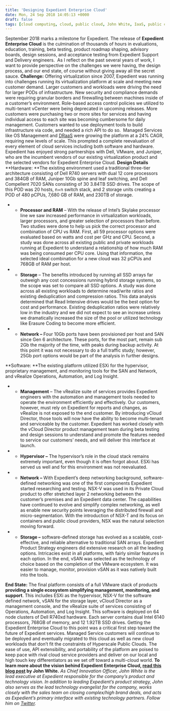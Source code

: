 ```yaml
---
title: 'Designing Expedient Enterprise Cloud'
date: Mon, 24 Sep 2018 14:05:13 +0000
draft: false
tags: [cloud computing, cloud, public cloud, John White, IaaS, public cloud, VMware, Enterprise Cloud, Dell EMC, software defined data center]
---
```


September 2018 marks a milestone for Expedient. The release of **Expedient Enterprise Cloud** is the culmination of thousands of hours in evaluations, education, training, beta testing, product roadmap shaping, advisory boards, design sessions, and acceptance testing from Expedient Support and Delivery engineers.  As I reflect on the past several years of work, I want to provide perspective on the challenges we were having, the design process, and our end state, of course without giving away all the secret sauce. **Challenge:** Offering virtualization since 2007, Expedient was running into challenges running its virtualization platform at scale and meeting new customer demand. Larger customers and workloads were driving the need for larger PODs of infrastructure. New security and compliance demands were requiring granular borders and firewalling between machines inside of a customer’s environment. Role-based access control policies we utilized to multi-tenant vCenter were being deprecated in upcoming releases. More customers were purchasing two or more sites for services and having individual access to each site was becoming cumbersome for daily management. Customers wanted to use deployment tools to build infrastructure via code, and needed a rich API to do so.  Managed Services like OS Management and [DRaaS](https://www.expedient.com/services/managed-services/disaster-recovery/) were growing the platform at a 24% CAGR, requiring new levels of scale. This prompted a complete reevaluation of every element of cloud services including both software and hardware. Expedient has enjoyed strong partnerships with Dell, VMware, and Juniper, who are the incumbent vendors of our existing virtualization product and the selected vendors for Expedient Enterprise Cloud. **Design Details** **Hardware: **The existing environment used a traditional three-tier architecture consisting of Dell R740 servers with dual 12 core processors and 384GB of RAM, Juniper 10Gb spine and leaf switching, and Dell Compellent 7020 SANs consisting of 30 3.84TB SSD drives. The scope of this POD was 20 hosts, n+n switch stack, and 2 storage units creating a POD of 480 pCPUs, 7,680 GB of RAM, and 230TB of storage.

*   *   **Processor and RAM** – With the release of Intel’s Skylake processor line we saw increased performance in virtualization workloads, larger processors, and greater selection of processors than before. Two studies were done to help us pick the correct processor and combination of CPU vs RAM. First, all 59 processor options were evaluated based on watts and cost per GHz and CPU. Second, a study was done across all existing public and private workloads running at Expedient to understand a relationship of how much RAM was being consumed per CPU core. Using that information, the selected ideal combination for a new cloud was 32 pCPUs and 768GB of RAM per host.

*   *   **Storage** – The benefits introduced by running all SSD arrays far outweigh any cost concessions running hybrid storage systems, so the scope was set to compare all SSD options. A study was done across all existing workloads to determine read/write ratios and existing deduplication and compression ratios. This data analysis determined that Read Intensive drives would be the best option for cost and performance. Existing deduplication ratios were relatively low in the industry and we did not expect to see an increase unless we dramatically increased the size of the pool or utilized technology like Erasure Coding to become more efficient.

*   *   **Network –** Four 10Gb ports have been provisioned per host and SAN since Gen 6 architecture. These ports, for the most part, remain sub 2Gb the majority of the time, with peaks during backup activity. At this point it was not necessary to do a full traffic study; however, 25Gb port options would be part of the analysis in further designs.

**Software: **The existing platform utilized ESXi for the hypervisor, proprietary management, and monitoring tools for the SAN and Network, and vRealize Operations, Automation, and Log Insight.

*   *   **Management** – The vRealize suite of services provides Expedient engineers with the automation and management tools needed to operate the environment efficiently and effectively. Our customers, however, must rely on Expedient for reports and changes, as vRealize is not exposed to the end customer. By introducing vCloud Director, those tools will now have the ability to become multi-tenant and serviceable by the customer. Expedient has worked closely with the vCloud Director product management team during beta testing and design sessions to understand and promote the features needed to service our customers’ needs, and will deliver this interface at launch.

*   *   **Hypervisor –** The hypervisor’s role in the cloud stack remains extremely important, even though it is often forgot about. ESXi has served us well and for this environment was not reevaluated.

*   *   **Network –** With Expedient’s deep networking background, software-defined networking was one of the first components Expedient started researching and testing. NSX-V was used in its Private Cloud product to offer stretched layer 2 networking between the customer’s premises and an Expedient data center. The capabilities have continued to evolve and simplify complex networking, as well as enable new security points leveraging the distributed firewall and micro-segmentation. With the introduction of NSX-T and its focus on containers and public cloud providers, NSX was the natural selection moving forward.

*   *   **Storage –** software-defined storage has evolved as a scalable, cost-effective, and reliable alternative to traditional SAN arrays. Expedient Product Strategy engineers did extensive research on all the leading options. Intricacies exist in all platforms, with fairly similar features in each option. In the end, vSAN was selected as the technology of choice based on the completion of the VMware ecosystem. It was easier to manage, monitor, provision vSAN as it was natively built into the tools.

**End State:** The final platform consists of a full VMware stack of products **providing a single ecosystem simplifying management, monitoring, and support**. This includes ESXi as the hypervisor, NSX-V for the software defined network, vSAN for the storage layer, vCloud Director as a management console, and the vRealize suite of services consisting of Operations, Automation, and Log Insight. This software is deployed on 64 node clusters of Dell R740xd hardware. Each server contains dual Intel 6140 processors, 768GB of memory, and 12 1.92TB SSD drives. Getting the Expedient Enterprise Cloud to this point was a critical first step toward the future of Expedient services. Managed Service customers will continue to be deployed and eventually migrated to this cloud as well as new cloud workloads that don’t fit the constraints of Hyperscale Public Clouds. The ease of use, API extensibility, and portability of the platform are poised to keep pace with rival cloud service providers and deliver on our local and high touch key differentiators as we set off toward a multi-cloud world. **To learn more about the vision behind Expedient Enterprise Cloud, [read this blog post](https://www.expedient.com/blog/expedient-cloud-evolution-a-vision-5-years-in-the-making/) by John White.** _As Chief Innovation Officer, John White is the lead executive at Expedient responsible for the company’s product and technology vision. In addition to leading Expedient’s product strategy, John also serves as the lead technology evangelist for the company, works closely with the sales team on closing complex/high brand deals, and acts as Expedient’s primary interface with existing technology partners. Follow him on [Twitter](https://twitter.com/johna_white)._